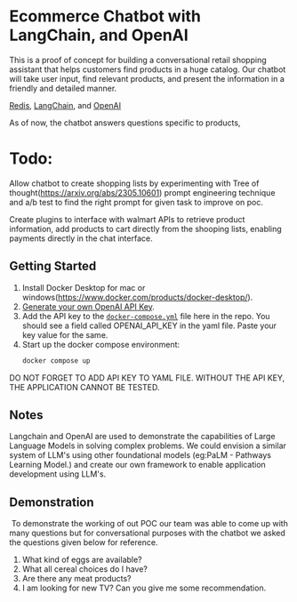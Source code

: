# Ecommerce Chatbot with LangChain, and OpenAI


This is a proof of concept for building a conversational retail shopping assistant that helps customers find products in a huge catalog. Our chatbot will take user input, find relevant products, and present the information in a friendly and detailed manner.

[Redis](https://redis.io), [LangChain](https://python.langchain.com/en/latest/), and [OpenAI](https://platform.openai.com)

As of now, the chatbot answers questions specific to products,

# Todo:

Allow chatbot to create shopping lists by experimenting with Tree of thought(https://arxiv.org/abs/2305.10601) prompt engineering technique and a/b test to find the right prompt for given task to improve on poc.

Create plugins to interface with walmart APIs to retrieve product information, add products to cart directly from the shooping lists, enabling payments directly in the chat interface.

## Getting Started
1. Install Docker Desktop for mac or windows(https://www.docker.com/products/docker-desktop/).
2. [Generate your own OpenAI API Key](https://platform.openai.com).
3. Add the API key to the [`docker-compose.yml`](./docker-compose.yml) file here in the repo. You should see a field called OPENAI_API_KEY in the yaml file. Paste your key value for the same.
4. Start up the docker compose environment:
    ```bash
    docker compose up
    ```

DO NOT FORGET TO ADD API KEY TO YAML FILE. WITHOUT THE API KEY, THE APPLICATION CANNOT BE TESTED.

## Notes
Langchain and OpenAI are used to demonstrate the capabilities of Large Language Models in solving complex problems. We could envision a similar system of LLM's using other foundational models (eg:PaLM - Pathways Learning Model.) and create our own framework to enable application development using LLM's.

## Demonstration
​
To demonstrate the working of out POC our team was able to come up with many questions but for conversational purposes with the chatbot we asked the questions given below for reference.
​
1. What kind of eggs are available?
2. What all cereal choices do I have?
3. Are there any meat products?
4. I am looking for new TV? Can you give me some recommendation.
​
